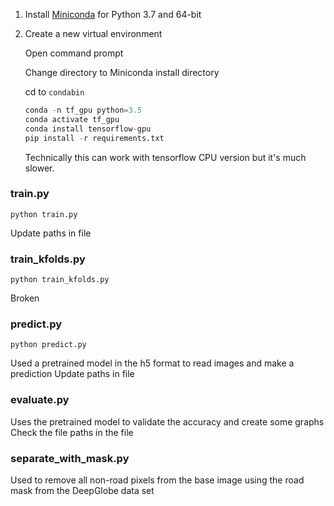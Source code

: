 1. Install [Miniconda](https://docs.conda.io/en/latest/miniconda.html) for Python 3.7 and 64-bit

2. Create a new virtual environment
   
   Open command prompt
   
   Change directory to Miniconda install directory
   
   cd to `condabin`   
   ```python
   conda -n tf_gpu python=3.5
   conda activate tf_gpu
   conda install tensorflow-gpu
   pip install -r requirements.txt
   ```
   
   Technically this can work with tensorflow CPU version but it's much slower.

### train.py
`python train.py`

Update paths in file

### train_kfolds.py
`python train_kfolds.py`

Broken

### predict.py
`python predict.py`

Used a pretrained model in the h5 format to read images and make a prediction
Update paths in file

### evaluate.py

Uses the pretrained model to validate the accuracy and create some graphs
Check the file paths in the file

### separate_with_mask.py

Used to remove all non-road pixels from the base image using the road mask from the DeepGlobe data set


